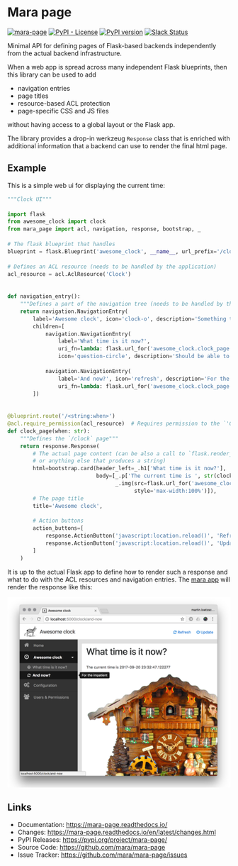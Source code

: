 # Mara page

[![mara-page](https://github.com/mara/mara-page/actions/workflows/build.yaml/badge.svg)](https://github.com/mara/mara-page/actions/workflows/build.yaml)
[![PyPI - License](https://img.shields.io/pypi/l/mara-page.svg)](https://github.com/mara/mara-page/blob/master/LICENSE)
[![PyPI version](https://badge.fury.io/py/mara-page.svg)](https://badge.fury.io/py/mara-page)
[![Slack Status](https://img.shields.io/badge/slack-join_chat-white.svg?logo=slack&style=social)](https://communityinviter.com/apps/mara-users/public-invite)

Minimal API for defining pages of Flask-based backends independently from the actual backend infrastructure.
 
When a web app is spread across many independent Flask blueprints, then this library can be used to add

- navigation entries
- page titles 
- resource-based ACL protection
- page-specific CSS and JS files

without having access to a global layout or the Flask app. 


The library provides a drop-in werkzeug ``Response`` class that is enriched with additional information that a 
backend can use to render the final html page.
  
## Example

This is a simple web ui for displaying the current time:
 
```python
"""Clock UI"""

import flask
from awesome_clock import clock
from mara_page import acl, navigation, response, bootstrap, _

# The flask blueprint that handles
blueprint = flask.Blueprint('awesome_clock', __name__, url_prefix='/clock', static_folder='static')

# Defines an ACL resource (needs to be handled by the application)
acl_resource = acl.AclResource('Clock')


def navigation_entry():
    """Defines a part of the navigation tree (needs to be handled by the application)"""
    return navigation.NavigationEntry(
        label='Awesome clock', icon='clock-o', description='Something that tells the time',
        children=[
            navigation.NavigationEntry(
                label='What time is it now?',
                uri_fn=lambda: flask.url_for('awesome_clock.clock_page', when='now'),
                icon='question-circle', description='Should be able to display the current time'),

            navigation.NavigationEntry(
                label='And now?', icon='refresh', description='For the impatient',
                uri_fn=lambda: flask.url_for('awesome_clock.clock_page', when='and-now'))
        ])


@blueprint.route('/<string:when>')
@acl.require_permission(acl_resource)  # Requires permission to the `'Clock'` resource
def clock_page(when: str):
    """Defines the `/clock` page"""
    return response.Response(
        # The actual page content (can be also a call to `flask.render_template`
        # or anything else that produces a string)
        html=bootstrap.card(header_left=_.h1['What time is it now?'],
                            body=[_.p['The current time is ', str(clock.what_time_is_it_now())],
                                  _.img(src=flask.url_for('awesome_clock.static', filename='cuckoo-clock.jpg'),
                                        style='max-width:100%')]),
        # The page title
        title='Awesome clock',

        # Action buttons
        action_buttons=[
            response.ActionButton('javascript:location.reload()', 'Refresh', 'Refresh clock', 'refresh'),
            response.ActionButton('javascript:location.reload()', 'Update', 'Refresh clock', 'clock-o')
        ]
    )
```

It is up to the actual Flask app to define how to render such a response and what to do with the ACL resources and navigation entries. 
The [mara app](https://github.com/mara/mara-app) will render the response like this:

![Example backend](https://github.com/mara/mara-page/raw/master/docs/_static/awesome-clock.png)

## Links

* Documentation: https://mara-page.readthedocs.io/
* Changes: https://mara-page.readthedocs.io/en/latest/changes.html
* PyPI Releases: https://pypi.org/project/mara-page/
* Source Code: https://github.com/mara/mara-page
* Issue Tracker: https://github.com/mara/mara-page/issues
